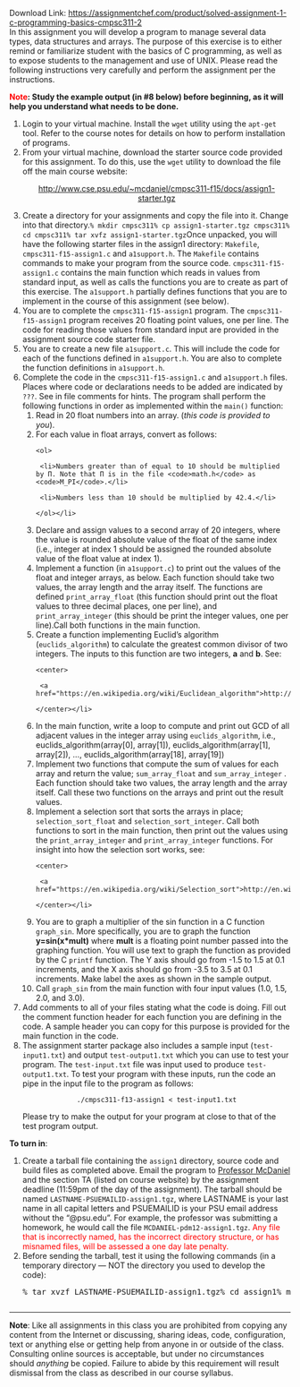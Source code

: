 Download Link: https://assignmentchef.com/product/solved-assignment-1-c-programming-basics-cmpsc311-2
<br>
In this assignment you will develop a program to manage several data types, data structures and arrays. The purpose of this exercise is to either remind or familiarize student with the basics of C programming, as well as to expose students to the management and use of UNIX. Please read the following instructions very carefully and perform the assignment per the instructions.

<b><span style="color: red;">Note</span>: Study the example output (in #8 below) before beginning, as it will help you understand what needs to be done.</b>

<ol id="assignlist">

 <li>Login to your virtual machine. Install the <code>wget</code> utility using the <code>apt-get</code> tool. Refer to the course notes for details on how to perform installation of programs.</li>

 <li>From your virtual machine, download the starter source code provided for this assignment. To do this, use the <code>wget</code> utility to download the file off the main course website:

  <center>

   <a href="http://www.cse.psu.edu/~mcdaniel/cmpsc311-f15/docs/assign1-starter.tgz">http://www.cse.psu.edu/~mcdaniel/cmpsc311-f15/docs/assign1-starter.tgz</a>

  </center></li>

 <li>Create a directory for your assignments and copy the file into it. Change into that directory.<code>% mkdir cmpsc311</code><code>% cp assign1-starter.tgz cmpsc311</code><code>% cd cmpsc311</code><code>% tar xvfz assign1-starter.tgz</code>Once unpacked, you will have the following starter files in the assign1 directory: <code>Makefile</code>, <code>cmpsc311-f15-assign1.c</code> and <code>a1support.h</code>. The <code>Makefile</code> contains commands to make your program from the source code. <code>cmpsc311-f15-assign1.c</code> contains the main function which reads in values from standard input, as well as calls the functions you are to create as part of this exercise. The <code>a1support.h</code> partially defines functions that you are to implement in the course of this assignment (see below).</li>

 <li>You are to complete the <code>cmpsc311-f15-assign1</code> program. The <code>cmpsc311-f15-assign1</code> program receives 20 floating point values, one per line. The code for reading those values from standard input are provided in the assignment source code starter file.</li>

 <li>You are to create a new file <code>a1support.c</code>. This will include the code for each of the functions defined in <code>a1support.h</code>. You are also to complete the function definitions in <code>a1support.h</code>.</li>

 <li>Complete the code in the <code>cmpsc311-f15-assign1.c</code> and <code>a1support.h</code> files. Places where code or declarations needs to be added are indicated by <code>???</code>. See in file comments for hints. The program shall perform the following functions in order as implemented within the <code>main()</code> function:

  <ol>

   <li>Read in 20 float numbers into an array. (<i>this code is provided to you</i>).</li>

   <li>For each value in float arrays, convert as follows:

    <ol>

     <li>Numbers greater than of equal to 10 should be multiplied by Π. Note that Π is in the file <code>math.h</code> as <code>M_PI</code>.</li>

     <li>Numbers less than 10 should be multiplied by 42.4.</li>

    </ol></li>

   <li>Declare and assign values to a second array of 20 integers, where the value is rounded absolute value of the float of the same index (i.e., integer at index 1 should be assigned the rounded absolute value of the float value at index 1).</li>

   <li>Implement a function (in <code>a1support.c</code>) to print out the values of the float and integer arrays, as below. Each function should take two values, the array length and the array itself. The functions are defined <code>print_array_float</code> (this function should print out the float values to three decimal places, one per line), and <code>print_array_integer</code> (this should be print the integer values, one per line).Call both functions in the main function.</li>

   <li>Create a function implementing Euclid’s algorithm (<code>euclids_algorithm</code>) to calculate the greatest common divisor of two integers. The inputs to this function are two integers, <b>a</b> and <b>b</b>. See:

    <center>

     <a href="https://en.wikipedia.org/wiki/Euclidean_algorithm">http://en.wikipedia.org/wiki/Euclidean_algorithm</a>

    </center></li>

   <li>In the main function, write a loop to compute and print out GCD of all adjacent values in the integer array using <code>euclids_algorithm</code>, i.e., euclids_algorithm(array[0], array[1]), euclids_algorithm(array[1], array[2]), …, euclids_algorithm(array[18], array[19])</li>

   <li>Implement two functions that compute the sum of values for each array and return the value; <code>sum_array_float</code> and <code>sum_array_integer</code> . Each function should take two values, the array length and the array itself. Call these two functions on the arrays and print out the result values.</li>

   <li>Implement a selection sort that sorts the arrays in place; <code>selection_sort_float</code> and <code>selection_sort_integer</code>. Call both functions to sort in the main function, then print out the values using the <code>print_array_integer</code> and <code>print_array_integer</code> functions. For insight into how the selection sort works, see:

    <center>

     <a href="https://en.wikipedia.org/wiki/Selection_sort">http://en.wikipedia.org/wiki/Selection_sort</a>

    </center></li>

   <li>You are to graph a multiplier of the sin function in a C function <code>graph_sin</code>. More specifically, you are to graph the function <b>y=sin(x*mult)</b> where <b>mult</b> is a floating point number passed into the graphing function. You will use text to graph the function as provided by the C <code>printf</code> function. The Y axis should go from -1.5 to 1.5 at 0.1 increments, and the X axis should go from -3.5 to 3.5 at 0.1 increments. Make label the axes as shown in the sample output.</li>

   <li>Call <code>graph_sin</code> from the main function with four input values (1.0, 1.5, 2.0, and 3.0).</li>

  </ol></li>

 <li>Add comments to all of your files stating what the code is doing. Fill out the comment function header for each function you are defining in the code. A sample header you can copy for this purpose is provided for the main function in the code.</li>

 <li>The assignment starter package also includes a sample input (<code>test-input1.txt</code>) and output <code>test-output1.txt</code> which you can use to test your program. The <code>test-input.txt</code> file was input used to produce <code>test-output1.txt</code>. To test your program with these inputs, run the code an pipe in the input file to the program as follows:

  <center>

   <code>./cmpsc311-f13-assign1 &lt; test-input1.txt</code>

  </center>Please try to make the output for your program at close to that of the test program output.</li>

</ol>

<b>To turn in</b>:

<ol>

 <li>Create a tarball file containing the <code>assign1</code> directory, source code and build files as completed above. Email the program to <a href="/cdn-cgi/l/email-protection#bad7d9dedbd4d3dfd6fad9c9df94cac9cf94dfdecf">Professor McDaniel</a> and the section TA (listed on course website) by the assignment deadline (11:59pm of the day of the assignment). The tarball should be named <code>LASTNAME-PSUEMAILID-assign1.tgz</code>, where LASTNAME is your last name in all capital letters and PSUEMAILID is your PSU email address without the “@psu.edu”. For example, the professor was submitting a homework, he would call the file <code>MCDANIEL-pdm12-assign1.tgz</code>. <span style="color: red;">Any file that is incorrectly named, has the incorrect directory structure, or has misnamed files, will be assessed a one day late penalty.</span></li>

 <li>Before sending the tarball, test it using the following commands (in a temporary directory — NOT the directory you used to develop the code):<pre>% tar xvzf LASTNAME-PSUEMAILID-assign1.tgz% cd assign1% make... (TEST THE PROGRAM)</pre><pre></pre></li>

</ol>

<hr class="dashline">

<b>Note</b>: Like all assignments in this class you are prohibited from copying any content from the Internet or discussing, sharing ideas, code, configuration, text or anything else or getting help from anyone in or outside of the class. Consulting online sources is acceptable, but under no circumstances should <i>anything</i> be copied. Failure to abide by this requirement will result dismissal from the class as described in our course syllabus.